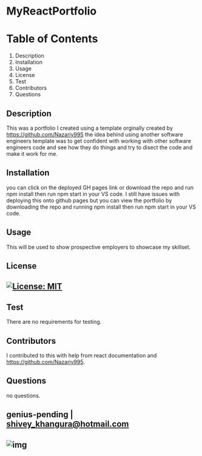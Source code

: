 
# MyReactPortfolio



# Table of Contents
1. Description
2. Installation
3. Usage
4. License
5. Test
6. Contributors
7. Questions
## Description
This was a portfolio I created using a template orginally created by https://github.com/Nazariy995 the idea behind using another software engineers template was to get confident with working with other software engineers code and see how they do things and try to disect the code and make it work for me.
## Installation
you can click on the deployed GH pages link or download the repo and run npm install then run npm start in your VS code. I still have issues with deploying this onto github pages but you can view the portfolio by downloading the repo and running npm install then run npm start in your VS code.
## Usage
This will be used to show prospective employers to showcase my skillset.
## License
## [![License: MIT](https://img.shields.io/badge/License-MIT-yellow.svg)](https://opensource.org/licenses/MIT)
## Test
There are no requirements for testing.
## Contributors
I contributed to this with help from react documentation and https://github.com/Nazariy995.
## Questions
no questions.
## genius-pending | shivey_khangura@hotmail.com
## ![img](https://avatars.githubusercontent.com/u/67982777?v=4)
